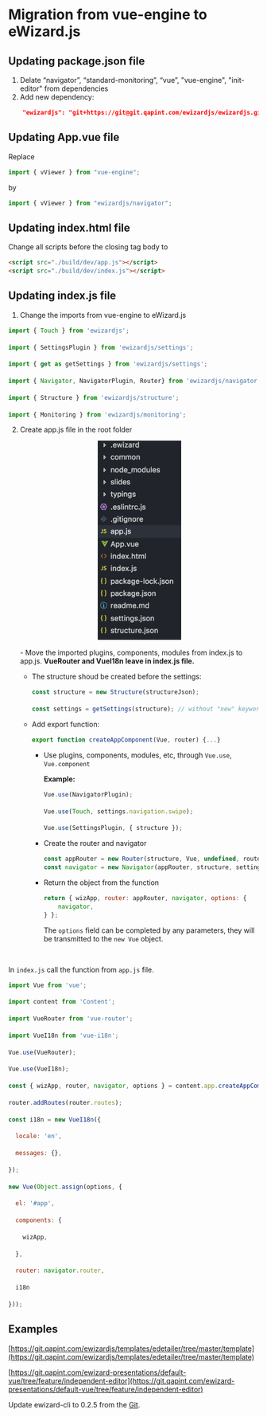 # Migration from vue-engine to eWizard.js

## Updating package.json file
1. Delate “navigator”, “standard-monitoring”, “vue”, "vue-engine", "init-editor" from dependencies
2. Add new dependency: 
```json
    "ewizardjs": "git+https://git@git.qapint.com/ewizardjs/ewizardjs.git#release/3.2.0"
```

## Updating App.vue file
Replace
```js 
import { vViewer } from "vue-engine";
```
by
```js 
import { vViewer } from "ewizardjs/navigator";
```

## Updating index.html file
Change all scripts before the closing tag body to

```html
<script src="./build/dev/app.js"></script>
<script src="./build/dev/index.js"></script>
```


## Updating index.js file
1. Change the imports from vue-engine to eWizard.js
```js 
import { Touch } from 'ewizardjs';

import { SettingsPlugin } from 'ewizardjs/settings';

import { get as getSettings } from 'ewizardjs/settings';

import { Navigator, NavigatorPlugin, Router} from 'ewizardjs/navigator';

import { Structure } from 'ewizardjs/structure';

import { Monitoring } from 'ewizardjs/monitoring';
```
2. Create app.js file in the root folder
    
    <img src="../media/images/appjs.png" style="display:block; margin:auto; height:400px;"/>
    <br>
    - Move the imported plugins, components, modules from index.js to app.js. <b>VueRouter and VueI18n leave in index.js file.</b> 

    - The structure shoud be created before the settings:
        
        ```js
        const structure = new Structure(structureJson);

        const settings = getSettings(structure); // without "new" keyword
        ```        
    - Add export function:
        ```js
        export function createAppComponent(Vue, router) {...}
        ```
        - Use plugins, components, modules, etc, through ```Vue.use```, ```Vue.component```
            
            <b>Example:</b>
            ```js
            Vue.use(NavigatorPlugin);

            Vue.use(Touch, settings.navigation.swipe);

            Vue.use(SettingsPlugin, { structure });
            ```          
        - Create the router and navigator
            ```js
            const appRouter = new Router(structure, Vue, undefined, router);
            const navigator = new Navigator(appRouter, structure, settings);

            ```
        - Return the object from the function
            ```js
            return { wizApp, router: appRouter, navigator, options: {
                navigator,
            } };
            ```
            The ```options``` field can be completed by any parameters, they will be transmitted to the ```new Vue``` object.




<br>

In ```index.js``` call the function from ```app.js``` file.
```js
import Vue from 'vue';

import content from 'Content';

import VueRouter from 'vue-router';

import VueI18n from 'vue-i18n';

Vue.use(VueRouter);

Vue.use(VueI18n);

const { wizApp, router, navigator, options } = content.app.createAppComponent(Vue, new VueRouter());

router.addRoutes(router.routes);

const i18n = new VueI18n({

  locale: 'en',

  messages: {},

});

new Vue(Object.assign(options, {

  el: '#app',

  components: {

    wizApp,

  },

  router: navigator.router,

  i18n

}));
```


## Examples

[https://git.qapint.com/ewizardjs/templates/edetailer/tree/master/template](https://git.qapint.com/ewizardjs/templates/edetailer/tree/master/template)

[https://git.qapint.com/ewizard-presentations/default-vue/tree/feature/independent-editor](https://git.qapint.com/ewizard-presentations/default-vue/tree/feature/independent-editor)

Update ewizard-cli to 0.2.5 from the [Git](https://git.qapint.com/ewizardjs/ewizard-cli).
